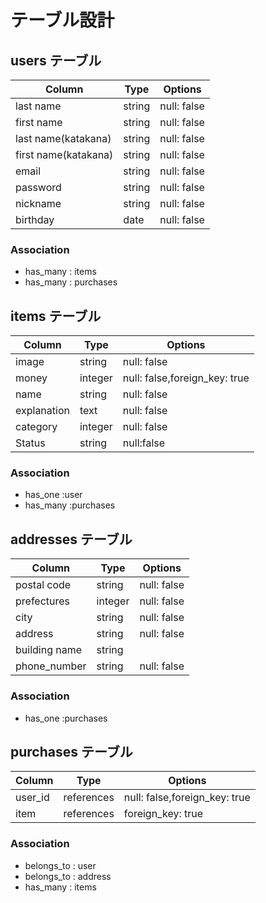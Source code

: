 # テーブル設計

## users テーブル

|       Column            | Type   | Options     |
| ----------------------- | ------ | ----------- |
| last name               | string | null: false |
| first name              | string | null: false |
| last name(katakana)     | string | null: false |
| first name(katakana)    | string | null: false |
| email                   | string | null: false |
| password                | string | null: false |
| nickname                | string | null: false |
| birthday                |  date  | null: false |

### Association
- has_many : items
- has_many : purchases 

## items テーブル

| Column     |    Type      |            Options            |
| ---------- |  ----------- | ----------------------------- |
| image      |    string    | null: false                   |
| money      |    integer   | null: false,foreign_key: true |
| name       |    string    | null: false                   |
| explanation|    text      | null: false                   |
| category   |    integer   | null: false                   |
|  Status    |    string    | null:false                    |

### Association
- has_one  :user
- has_many :purchases


## addresses テーブル

|    Column     |    Type      | Options     |
| ------------- |  ----------- | ----------- |
| postal code   |    string    | null: false |
| prefectures   |    integer   | null: false |
| city          |    string    | null: false |
| address       |    string    | null: false |
| building name |    string    |             |
| phone_number  |    string    | null: false |

### Association
- has_one :purchases


## purchases テーブル

| Column   | Type       |            Options            |
| -------- | ------     | ----------------------------- |
|  user_id | references | null: false,foreign_key: true |
|  item    | references | foreign_key: true             |

### Association
- belongs_to : user
- belongs_to : address
- has_many : items

